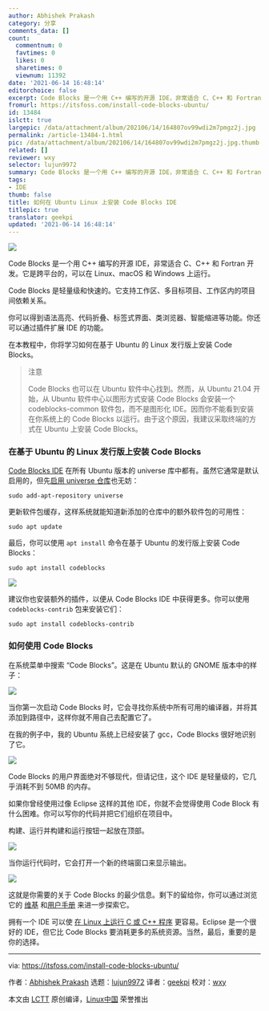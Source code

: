 ```yaml
---
author: Abhishek Prakash
category: 分享
comments_data: []
count:
  commentnum: 0
  favtimes: 0
  likes: 0
  sharetimes: 0
  viewnum: 11392
date: '2021-06-14 16:48:14'
editorchoice: false
excerpt: Code Blocks 是一个用 C++ 编写的开源 IDE，非常适合 C、C++ 和 Fortran 开发。
fromurl: https://itsfoss.com/install-code-blocks-ubuntu/
id: 13484
islctt: true
largepic: /data/attachment/album/202106/14/164807ov99wdi2m7pmgz2j.jpg
permalink: /article-13484-1.html
pic: /data/attachment/album/202106/14/164807ov99wdi2m7pmgz2j.jpg.thumb.jpg
related: []
reviewer: wxy
selector: lujun9972
summary: Code Blocks 是一个用 C++ 编写的开源 IDE，非常适合 C、C++ 和 Fortran 开发。
tags:
- IDE
thumb: false
title: 如何在 Ubuntu Linux 上安装 Code Blocks IDE
titlepic: true
translator: geekpi
updated: '2021-06-14 16:48:14'
---
```


![](/data/attachment/album/202106/14/164807ov99wdi2m7pmgz2j.jpg)


Code Blocks 是一个用 C++ 编写的开源 IDE，非常适合 C、C++ 和 Fortran 开发。它是跨平台的，可以在 Linux、macOS 和 Windows 上运行。


Code Blocks 是轻量级和快速的。它支持工作区、多目标项目、工作区内的项目间依赖关系。


你可以得到语法高亮、代码折叠、标签式界面、类浏览器、智能缩进等功能。你还可以通过插件扩展 IDE 的功能。


在本教程中，你将学习如何在基于 Ubuntu 的 Linux 发行版上安装 Code Blocks。



> 
> 注意
> 
> 
> Code Blocks 也可以在 Ubuntu 软件中心找到。然而，从 Ubuntu 21.04 开始，从 Ubuntu 软件中心以图形方式安装 Code Blocks 会安装一个 codeblocks-common 软件包，而不是图形化 IDE。因而你不能看到安装在你系统上的 Code Blocks 以运行。由于这个原因，我建议采取终端的方式在 Ubuntu 上安装 Code Blocks。
> 
> 
> 


### 在基于 Ubuntu 的 Linux 发行版上安装 Code Blocks


[Code Blocks IDE](https://www.codeblocks.org/) 在所有 Ubuntu 版本的 universe 库中都有。虽然它通常是默认启用的，但先[启用 universe 仓库](https://itsfoss.com/ubuntu-repositories/)也无妨：



```
sudo add-apt-repository universe

```

更新软件包缓存，这样系统就能知道新添加的仓库中的额外软件包的可用性：



```
sudo apt update

```

最后，你可以使用 `apt install` 命令在基于 Ubuntu 的发行版上安装 Code Blocks：



```
sudo apt install codeblocks

```

![](/data/attachment/album/202106/14/164815l2l5n7firblqnroq.png)


建议你也安装额外的插件，以便从 Code Blocks IDE 中获得更多。你可以使用 `codeblocks-contrib` 包来安装它们：



```
sudo apt install codeblocks-contrib

```

### 如何使用 Code Blocks


在系统菜单中搜索 “Code Blocks”。这是在 Ubuntu 默认的 GNOME 版本中的样子：


![](/data/attachment/album/202106/14/164817y5i0ucz5syuynccn.jpg)


当你第一次启动 Code Blocks 时，它会寻找你系统中所有可用的编译器，并将其添加到路径中，这样你就不用自己去配置它了。


在我的例子中，我的 Ubuntu 系统上已经安装了 gcc，Code Blocks 很好地识别了它。


![](/data/attachment/album/202106/14/164819d0k2zmmamdhuh6uw.png)


Code Blocks 的用户界面绝对不够现代，但请记住，这个 IDE 是轻量级的，它几乎消耗不到 50MB 的内存。


如果你曾经使用过像 Eclipse 这样的其他 IDE，你就不会觉得使用 Code Block 有什么困难。你可以写你的代码并把它们组织在项目中。


构建、运行并构建和运行按钮一起放在顶部。


![](/data/attachment/album/202106/14/164821pwrwzgolrl2zjxcg.png)


当你运行代码时，它会打开一个新的终端窗口来显示输出。


![](/data/attachment/album/202106/14/164822lmwd2e2ehheqt3ux.png)


这就是你需要的关于 Code Blocks 的最少信息。剩下的留给你，你可以通过浏览它的 [维基](https://wiki.codeblocks.org/index.php/Main_Page) 和[用户手册](https://www.codeblocks.org/user-manual/) 来进一步探索它。


拥有一个 IDE 可以使 [在 Linux 上运行 C 或 C++ 程序](https://itsfoss.com/c-plus-plus-ubuntu/) 更容易。Eclipse 是一个很好的 IDE，但它比 Code Blocks 要消耗更多的系统资源。当然，最后，重要的是你的选择。




---


via: <https://itsfoss.com/install-code-blocks-ubuntu/>


作者：[Abhishek Prakash](https://itsfoss.com/author/abhishek/) 选题：[lujun9972](https://github.com/lujun9972) 译者：[geekpi](https://github.com/geekpi) 校对：[wxy](https://github.com/wxy)


本文由 [LCTT](https://github.com/LCTT/TranslateProject) 原创编译，[Linux中国](https://linux.cn/) 荣誉推出